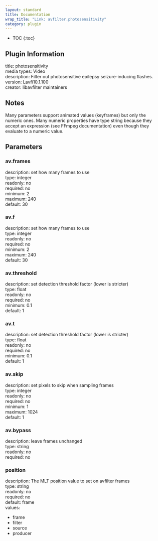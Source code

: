 ```yaml
---
layout: standard
title: Documentation
wrap_title: "Link: avfilter.photosensitivity"
category: plugin
---
```

* TOC
{:toc}

## Plugin Information

title: photosensitivity  
media types:
Video  
description: Filter out photosensitive epilepsy seizure-inducing flashes.  
version: Lavfi10.1.100  
creator: libavfilter maintainers  

## Notes

Many parameters support animated values (keyframes) but only the numeric ones. Many numeric properties have type string because they accept an expression (see FFmpeg documentation) even though they evaluate to a numeric value.

## Parameters

### av.frames

  
description:
set how many frames to use  
type: integer  
readonly: no  
required: no  
minimum: 2  
maximum: 240  
default: 30  

### av.f

  
description:
set how many frames to use  
type: integer  
readonly: no  
required: no  
minimum: 2  
maximum: 240  
default: 30  

### av.threshold

  
description:
set detection threshold factor (lower is stricter)  
type: float  
readonly: no  
required: no  
minimum: 0.1  
default: 1  

### av.t

  
description:
set detection threshold factor (lower is stricter)  
type: float  
readonly: no  
required: no  
minimum: 0.1  
default: 1  

### av.skip

  
description:
set pixels to skip when sampling frames  
type: integer  
readonly: no  
required: no  
minimum: 1  
maximum: 1024  
default: 1  

### av.bypass

  
description:
leave frames unchanged  
type: string  
readonly: no  
required: no  

### position

  
description:
The MLT position value to set on avfilter frames  
type: string  
readonly: no  
required: no  
default: frame  
values:  

* frame
* filter
* source
* producer

